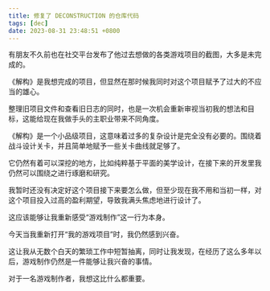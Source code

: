 ```yaml
---
title: 修复了 DECONSTRUCTION 的仓库代码
tags: [dec]
date: 2023-08-31 23:48:51 +0800
---
```


有朋友不久前也在社交平台发布了他过去想做的各类游戏项目的截图，大多是未完成的。

《解构》是我想完成的项目，但显然在那时候我同时对这个项目赋予了过大的不应当的雄心。

整理旧项目文件和查看旧日志的同时，也是一次机会重新审视当初我的想法和目标，这能给现在我做手头的主职业带来不同角度。

《解构》是一个小品级项目，这意味着过多的复杂设计是完全没有必要的。围绕着战斗设计关卡，并且简单地赋予一些关卡曲线就足够了。

它仍然有着可以深挖的地方，比如纯粹基于平面的美学设计，在接下来的开发里我仍然可以围绕之进行琢磨和研究。

我暂时还没有决定好这个项目接下来要怎么做，但至少现在我不用和当初一样，对这个项目投入过高的盈利期望，导致我满头焦虑地进行设计了。

这应该能够让我重新感受“游戏制作”这一行为本身。

今天当我重新打开“我的游戏项目”时，我仍然感到兴奋。

这让我从无数个白天的繁琐工作中短暂抽离，同时让我发现，在经历了这么多年以后，游戏制作仍然是一件能够让我兴奋的事情。

对于一名游戏制作者，我想这比什么都重要。
